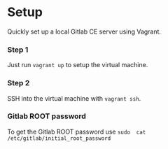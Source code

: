 # Setup

Quickly set up a local Gitlab CE server using Vagrant.

### Step 1
Just run ```vagrant up``` to setup the virtual machine.
### Step 2
SSH into the virtual machine with ```vagrant ssh```.
### Gitlab ROOT password
To get the Gitlab ROOT password use `sudo  cat /etc/gitlab/initial_root_password`
